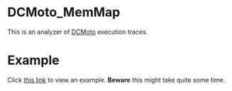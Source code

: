 # DCMoto_MemMap
This is an analyzer of [DCMoto](http://dcmoto.free.fr/emulateur/index.html) execution traces.

# Example
Click [this link](https://htmlpreview.github.io/?https://raw.githubusercontent.com/Samuel-DEVULDER/DCMoto_MemMap/main/memmap.html) to view an example. 
**Beware** this might take quite some time.